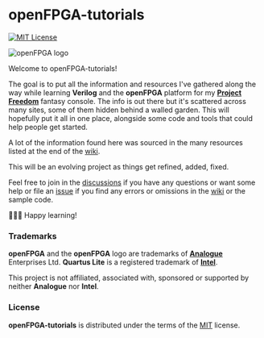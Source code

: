 # openFPGA-tutorials

[![MIT License](https://img.shields.io/github/license/DidierMalenfant/openFPGA-tutorials)](https://spdx.org/licenses/MIT.html)

![openFPGA logo](https://user-images.githubusercontent.com/98774335/235419685-0848767a-f115-47c4-bea2-e3d655e3411d.png)

Welcome to openFPGA-tutorials!

The goal is to put all the information and resources I've gathered along the way while learning **Verilog** and the **openFPGA** platform for my [**Project Freedom**](https://didier.malenfant.net/ProjectFreedom/) fantasy console. The info is out there but it's scattered across many sites, some of them hidden behind a walled garden. This will hopefully put it all in one place, alongside some code and tools that could help people get started.

A lot of the information found here was sourced in the many resources listed at the end of the [wiki](https://github.com/DidierMalenfant/openFPGA-tutorials/wiki).

This will be an evolving project as things get refined, added, fixed.

Feel free to join in the [discussions](https://github.com/DidierMalenfant/openFPGA-tutorials/discussions) if you have any questions or want some help or file an [issue](https://github.com/DidierMalenfant/openFPGA-tutorials/issues) if you find any errors or omissions in the [wiki](https://github.com/DidierMalenfant/openFPGA-tutorials/wiki) or the sample code.

👨🏻‍🏫 Happy learning!

### Trademarks

**openFPGA** and the **openFPGA** logo are trademarks of [**Analogue**](https://www.analogue.co/) Enterprises Ltd.
**Quartus Lite** is a registered trademark of [**Intel**](https://intel.com/).

This project is not affiliated, associated with, sponsored or supported by neither **Analogue** nor **Intel**.

### License

**openFPGA-tutorials** is distributed under the terms of the [MIT](https://spdx.org/licenses/MIT.html) license.
